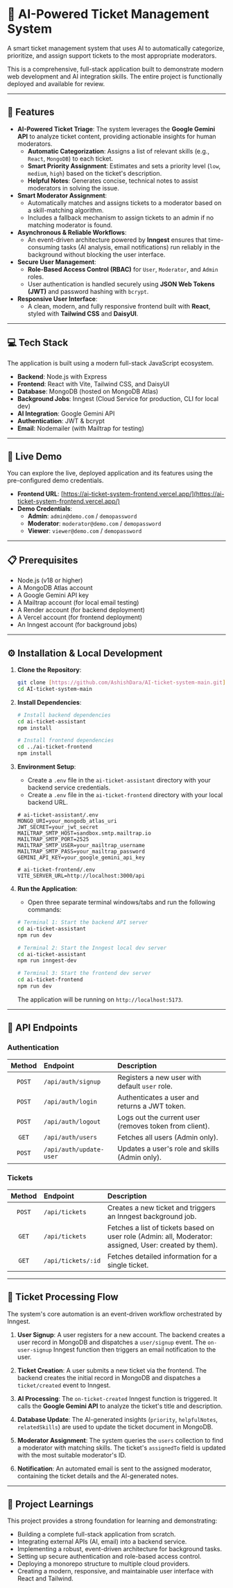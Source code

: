 # 🧠 AI-Powered Ticket Management System

A smart ticket management system that uses AI to automatically categorize, prioritize, and assign support tickets to the most appropriate moderators.

This is a comprehensive, full-stack application built to demonstrate modern web development and AI integration skills. The entire project is functionally deployed and available for review.

---

## 🚀 Features

* **AI-Powered Ticket Triage**: The system leverages the **Google Gemini API** to analyze ticket content, providing actionable insights for human moderators.
    * **Automatic Categorization**: Assigns a list of relevant skills (e.g., `React`, `MongoDB`) to each ticket.
    * **Smart Priority Assignment**: Estimates and sets a priority level (`low`, `medium`, `high`) based on the ticket's description.
    * **Helpful Notes**: Generates concise, technical notes to assist moderators in solving the issue.
* **Smart Moderator Assignment**:
    * Automatically matches and assigns tickets to a moderator based on a skill-matching algorithm.
    * Includes a fallback mechanism to assign tickets to an admin if no matching moderator is found.
* **Asynchronous & Reliable Workflows**:
    * An event-driven architecture powered by **Inngest** ensures that time-consuming tasks (AI analysis, email notifications) run reliably in the background without blocking the user interface.
* **Secure User Management**:
    * **Role-Based Access Control (RBAC)** for `User`, `Moderator`, and `Admin` roles.
    * User authentication is handled securely using **JSON Web Tokens (JWT)** and password hashing with `bcrypt`.
* **Responsive User Interface**:
    * A clean, modern, and fully responsive frontend built with **React**, styled with **Tailwind CSS** and **DaisyUI**.

---

## 💻 Tech Stack

The application is built using a modern full-stack JavaScript ecosystem.

* **Backend**: Node.js with Express
* **Frontend**: React with Vite, Tailwind CSS, and DaisyUI
* **Database**: MongoDB (hosted on MongoDB Atlas)
* **Background Jobs**: Inngest (Cloud Service for production, CLI for local dev)
* **AI Integration**: Google Gemini API
* **Authentication**: JWT & bcrypt
* **Email**: Nodemailer (with Mailtrap for testing)

---

## 🚀 Live Demo

You can explore the live, deployed application and its features using the pre-configured demo credentials.

* **Frontend URL**: [https://ai-ticket-system-frontend.vercel.app/](https://ai-ticket-system-frontend.vercel.app/)
* **Demo Credentials**:
    * **Admin**: `admin@demo.com` / `demopassword`
    * **Moderator**: `moderator@demo.com` / `demopassword`
    * **Viewer**: `viewer@demo.com` / `demopassword`

---

## 📋 Prerequisites

* Node.js (v18 or higher)
* A MongoDB Atlas account
* A Google Gemini API key
* A Mailtrap account (for local email testing)
* A Render account (for backend deployment)
* A Vercel account (for frontend deployment)
* An Inngest account (for background jobs)

---

## ⚙️ Installation & Local Development

1.  **Clone the Repository**:
    ```bash
    git clone [https://github.com/AshishDara/AI-ticket-system-main.git](https://github.com/AshishDara/AI-ticket-system-main)
    cd AI-ticket-system-main
    ```

2.  **Install Dependencies**:
    ```bash
    # Install backend dependencies
    cd ai-ticket-assistant
    npm install
    
    # Install frontend dependencies
    cd ../ai-ticket-frontend
    npm install
    ```

3.  **Environment Setup**:
    * Create a `.env` file in the `ai-ticket-assistant` directory with your backend service credentials.
    * Create a `.env` file in the `ai-ticket-frontend` directory with your local backend URL.
    ```env
    # ai-ticket-assistant/.env
    MONGO_URI=your_mongodb_atlas_uri
    JWT_SECRET=your_jwt_secret
    MAILTRAP_SMTP_HOST=sandbox.smtp.mailtrap.io
    MAILTRAP_SMTP_PORT=2525
    MAILTRAP_SMTP_USER=your_mailtrap_username
    MAILTRAP_SMTP_PASS=your_mailtrap_password
    GEMINI_API_KEY=your_google_gemini_api_key
    
    # ai-ticket-frontend/.env
    VITE_SERVER_URL=http://localhost:3000/api
    ```

4.  **Run the Application**:
    * Open three separate terminal windows/tabs and run the following commands:
    ```bash
    # Terminal 1: Start the backend API server
    cd ai-ticket-assistant
    npm run dev
    
    # Terminal 2: Start the Inngest local dev server
    cd ai-ticket-assistant
    npm run inngest-dev
    
    # Terminal 3: Start the frontend dev server
    cd ai-ticket-frontend
    npm run dev
    ```
    The application will be running on `http://localhost:5173`.

---

## 📝 API Endpoints

### Authentication
| Method | Endpoint | Description |
|:---:|:---|:---|
| `POST` | `/api/auth/signup` | Registers a new user with default `user` role. |
| `POST` | `/api/auth/login` | Authenticates a user and returns a JWT token. |
| `POST` | `/api/auth/logout` | Logs out the current user (removes token from client). |
| `GET` | `/api/auth/users` | Fetches all users (Admin only). |
| `POST` | `/api/auth/update-user`| Updates a user's role and skills (Admin only). |

### Tickets
| Method | Endpoint | Description |
|:---:|:---|:---|
| `POST` | `/api/tickets` | Creates a new ticket and triggers an Inngest background job. |
| `GET` | `/api/tickets` | Fetches a list of tickets based on user role (Admin: all, Moderator: assigned, User: created by them). |
| `GET` | `/api/tickets/:id`| Fetches detailed information for a single ticket. |

---

## 🔄 Ticket Processing Flow

The system's core automation is an event-driven workflow orchestrated by Inngest.

1.  **User Signup**: A user registers for a new account. The backend creates a user record in MongoDB and dispatches a `user/signup` event. The `on-user-signup` Inngest function then triggers an email notification to the user.

2.  **Ticket Creation**: A user submits a new ticket via the frontend. The backend creates the initial record in MongoDB and dispatches a `ticket/created` event to Inngest.

3.  **AI Processing**: The `on-ticket-created` Inngest function is triggered. It calls the **Google Gemini API** to analyze the ticket's title and description.

4.  **Database Update**: The AI-generated insights (`priority`, `helpfulNotes`, `relatedSkills`) are used to update the ticket document in MongoDB.

5.  **Moderator Assignment**: The system queries the `users` collection to find a moderator with matching skills. The ticket's `assignedTo` field is updated with the most suitable moderator's ID.

6.  **Notification**: An automated email is sent to the assigned moderator, containing the ticket details and the AI-generated notes.

---

## 📝 Project Learnings

This project provides a strong foundation for learning and demonstrating:
* Building a complete full-stack application from scratch.
* Integrating external APIs (AI, email) into a backend service.
* Implementing a robust, event-driven architecture for background tasks.
* Setting up secure authentication and role-based access control.
* Deploying a monorepo structure to multiple cloud providers.
* Creating a modern, responsive, and maintainable user interface with React and Tailwind.
